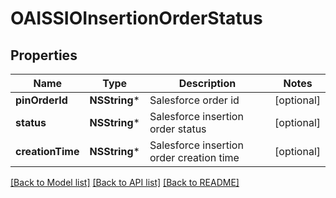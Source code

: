 # OAISSIOInsertionOrderStatus

## Properties
Name | Type | Description | Notes
------------ | ------------- | ------------- | -------------
**pinOrderId** | **NSString*** | Salesforce order id | [optional] 
**status** | **NSString*** | Salesforce insertion order status | [optional] 
**creationTime** | **NSString*** | Salesforce insertion order creation time | [optional] 

[[Back to Model list]](../README.md#documentation-for-models) [[Back to API list]](../README.md#documentation-for-api-endpoints) [[Back to README]](../README.md)


